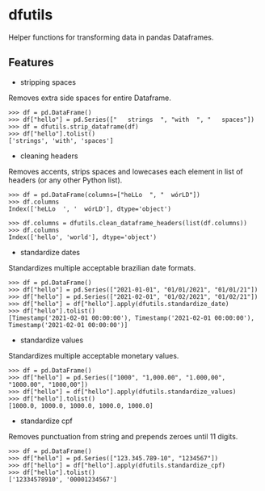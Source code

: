# dfutils
Helper functions for transforming data in pandas Dataframes.

## Features
- stripping spaces

Removes extra side spaces for entire Dataframe.
```
>>> df = pd.DataFrame()
>>> df["hello"] = pd.Series(["   strings  ", "with  ", "   spaces"])
>>> df = dfutils.strip_dataframe(df)
>>> df["hello"].tolist()
['strings', 'with', 'spaces']
```
- cleaning headers

Removes accents, strips spaces and lowecases each element in list of headers (or any other Python list).
```
>>> df = pd.DataFrame(columns=["heLLo  ", "  wórLD"])
>>> df.columns
Index(['heLLo  ', '  wórLD'], dtype='object')

>>> df.columns = dfutils.clean_dataframe_headers(list(df.columns))
>>> df.columns
Index(['hello', 'world'], dtype='object')
```
- standardize dates

Standardizes multiple acceptable brazilian date formats.
```
>>> df = pd.DataFrame()
>>> df["hello"] = pd.Series(["2021-01-01", "01/01/2021", "01/01/21"])
>>> df["hello"] = pd.Series(["2021-02-01", "01/02/2021", "01/02/21"])
>>> df["hello"] = df["hello"].apply(dfutils.standardize_date)
>>> df["hello"].tolist()
[Timestamp('2021-02-01 00:00:00'), Timestamp('2021-02-01 00:00:00'), Timestamp('2021-02-01 00:00:00')]
```

- standardize values

Standardizes multiple acceptable monetary values.
```
>>> df = pd.DataFrame()
>>> df["hello"] = pd.Series(["1000", "1,000.00", "1.000,00", "1000.00", "1000,00"])
>>> df["hello"] = df["hello"].apply(dfutils.standardize_values)
>>> df["hello"].tolist()
[1000.0, 1000.0, 1000.0, 1000.0, 1000.0]
```
- standardize cpf

Removes punctuation from string and prepends zeroes until 11 digits.
```
>>> df = pd.DataFrame()
>>> df["hello"] = pd.Series(["123.345.789-10", "1234567"])
>>> df["hello"] = df["hello"].apply(dfutils.standardize_cpf)
>>> df["hello"].tolist()
['12334578910', '00001234567']
```